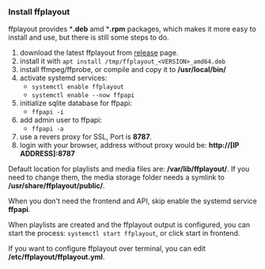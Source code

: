 ### Install ffplayout

ffplayout provides ***.deb** amd ***.rpm** packages, which makes it more easy to install and use, but there is still some steps to do.

1. download the latest ffplayout from [release](https://github.com/ffplayout/ffplayout/releases/latest) page.
2. install it with `apt install /tmp/ffplayout_<VERSION>_amd64.deb`
3. install ffmpeg/ffprobe, or compile and copy it to **/usr/local/bin/**
4. activate systemd services:
    - `systemctl enable ffplayout`
    - `systemctl enable --now ffpapi`
5. initialize sqlite database for ffpapi:
    - `ffpapi -i`
6. add admin user to ffpapi:
    - `ffpapi -a`
7. use a revers proxy for SSL, Port is **8787**.
8. login with your browser, address without proxy would be: **http://[IP ADDRESS]:8787**

Default location for playlists and media files are: **/var/lib/ffplayout/**. If you need to change them, the media storage folder needs a symlink to **/usr/share/ffplayout/public/**.

When you don't need the frontend and API, skip enable the systemd service **ffpapi**.

When playlists are created and the ffplayout output is configured, you can start the process: `systemctl start ffplayout`, or click start in frontend.

If you want to configure ffplayout over terminal, you can edit **/etc/ffplayout/ffplayout.yml**.

